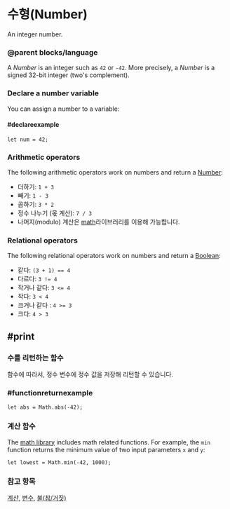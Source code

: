 # 수형(Number)

An integer number.

### @parent blocks/language

A *Number* is an integer such as `42` or `-42`. More precisely, a *Number* is a signed 32-bit integer (two's complement).

### Declare a number variable

You can assign a number to a variable:

#### #declareexample

```block
let num = 42;
```

### Arithmetic operators

The following arithmetic operators work on numbers and return a [Number](/types/number):

* 더하기: `1 + 3`
* 빼기: `1 - 3`
* 곱하기: `3 * 2`
* 정수 나누기 (몫 계산): `7 / 3`
* 나머지(modulo) 계산은 [math](/blocks/math)라이브러리를 이용해 가능합니다.

### Relational operators

The following relational operators work on numbers and return a [Boolean](/blocks/logic/boolean):

* 같다: `(3 + 1) == 4`
* 다르다: `3 != 4`
* 작거나 같다: `3 <= 4`
* 작다: `3 < 4`
* 크거나 같다 : `4 >= 3`
* 크다: `4 > 3`

## #print

### 수를 리턴하는 함수

함수에 따라서, 정수 변수에 정수 값을 저장해 리턴할 수 있습니다.

### #functionreturnexample

```block
let abs = Math.abs(-42);
```

### 계산 함수

The [math library](/blocks/math) includes math related functions. For example, the `min` function returns the minimum value of two input parameters `x` and `y`:

```block
let lowest = Math.min(-42, 1000);
```

### 참고 항목

[계산](/blocks/math), [변수](/blocks/variables/var), [불(참/거짓)](/blocks/logic/boolean)